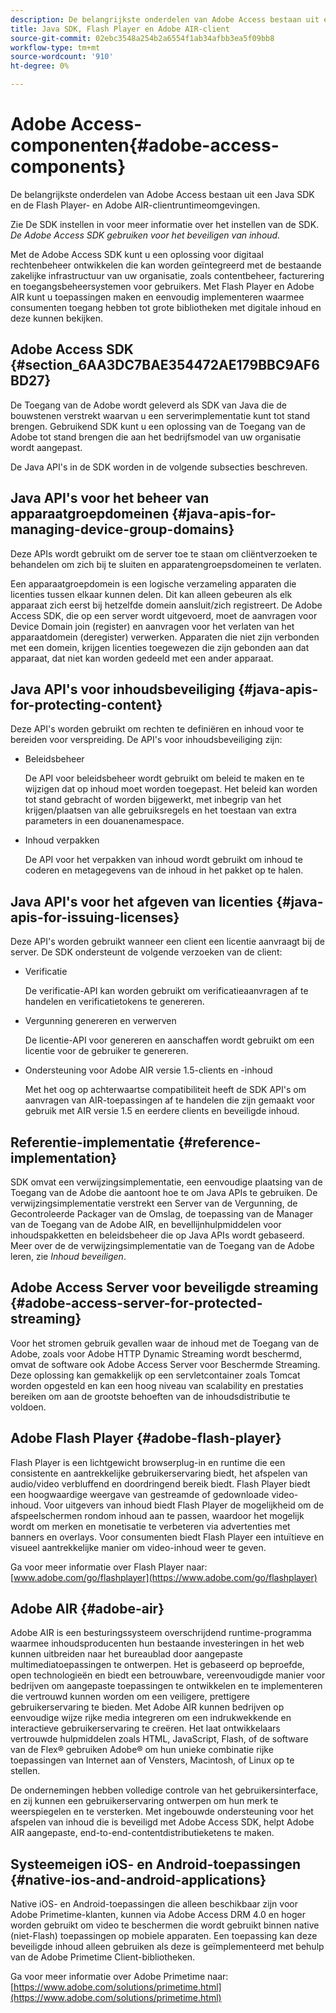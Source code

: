 ```yaml
---
description: De belangrijkste onderdelen van Adobe Access bestaan uit een Java SDK en de Flash Player- en Adobe AIR-clientruntimeomgevingen.
title: Java SDK, Flash Player en Adobe AIR-client
source-git-commit: 02ebc3548a254b2a6554f1ab34afbb3ea5f09bb8
workflow-type: tm+mt
source-wordcount: '910'
ht-degree: 0%

---
```


# Adobe Access-componenten{#adobe-access-components}

De belangrijkste onderdelen van Adobe Access bestaan uit een Java SDK en de Flash Player- en Adobe AIR-clientruntimeomgevingen.

Zie De SDK instellen in voor meer informatie over het instellen van de SDK. *De Adobe Access SDK gebruiken voor het beveiligen van inhoud.*

Met de Adobe Access SDK kunt u een oplossing voor digitaal rechtenbeheer ontwikkelen die kan worden geïntegreerd met de bestaande zakelijke infrastructuur van uw organisatie, zoals contentbeheer, facturering en toegangsbeheersystemen voor gebruikers. Met Flash Player en Adobe AIR kunt u toepassingen maken en eenvoudig implementeren waarmee consumenten toegang hebben tot grote bibliotheken met digitale inhoud en deze kunnen bekijken.

## Adobe Access SDK {#section_6AA3DC7BAE354472AE179BBC9AF6BD27}

De Toegang van de Adobe wordt geleverd als SDK van Java die de bouwstenen verstrekt waarvan u een serverimplementatie kunt tot stand brengen. Gebruikend SDK kunt u een oplossing van de Toegang van de Adobe tot stand brengen die aan het bedrijfsmodel van uw organisatie wordt aangepast.

De Java API&#39;s in de SDK worden in de volgende subsecties beschreven.

## Java API&#39;s voor het beheer van apparaatgroepdomeinen {#java-apis-for-managing-device-group-domains}

Deze APIs wordt gebruikt om de server toe te staan om cliëntverzoeken te behandelen om zich bij te sluiten en apparatengroepsdomeinen te verlaten.

Een apparaatgroepdomein is een logische verzameling apparaten die licenties tussen elkaar kunnen delen. Dit kan alleen gebeuren als elk apparaat zich eerst bij hetzelfde domein aansluit/zich registreert. De Adobe Access SDK, die op een server wordt uitgevoerd, moet de aanvragen voor Device Domain join (register) en aanvragen voor het verlaten van het apparaatdomein (deregister) verwerken. Apparaten die niet zijn verbonden met een domein, krijgen licenties toegewezen die zijn gebonden aan dat apparaat, dat niet kan worden gedeeld met een ander apparaat.

## Java API&#39;s voor inhoudsbeveiliging {#java-apis-for-protecting-content}

Deze API&#39;s worden gebruikt om rechten te definiëren en inhoud voor te bereiden voor verspreiding. De API&#39;s voor inhoudsbeveiliging zijn:

* Beleidsbeheer

  De API voor beleidsbeheer wordt gebruikt om beleid te maken en te wijzigen dat op inhoud moet worden toegepast. Het beleid kan worden tot stand gebracht of worden bijgewerkt, met inbegrip van het krijgen/plaatsen van alle gebruiksregels en het toestaan van extra parameters in een douanenamespace.

* Inhoud verpakken

  De API voor het verpakken van inhoud wordt gebruikt om inhoud te coderen en metagegevens van de inhoud in het pakket op te halen.

## Java API&#39;s voor het afgeven van licenties {#java-apis-for-issuing-licenses}

Deze API&#39;s worden gebruikt wanneer een client een licentie aanvraagt bij de server. De SDK ondersteunt de volgende verzoeken van de client:

* Verificatie

  De verificatie-API kan worden gebruikt om verificatieaanvragen af te handelen en verificatietokens te genereren.

* Vergunning genereren en verwerven

  De licentie-API voor genereren en aanschaffen wordt gebruikt om een licentie voor de gebruiker te genereren.

* Ondersteuning voor Adobe AIR versie 1.5-clients en -inhoud

  Met het oog op achterwaartse compatibiliteit heeft de SDK API&#39;s om aanvragen van AIR-toepassingen af te handelen die zijn gemaakt voor gebruik met AIR versie 1.5 en eerdere clients en beveiligde inhoud.

## Referentie-implementatie {#reference-implementation}

SDK omvat een verwijzingsimplementatie, een eenvoudige plaatsing van de Toegang van de Adobe die aantoont hoe te om Java APIs te gebruiken. De verwijzingsimplementatie verstrekt een Server van de Vergunning, de Gecontroleerde Packager van de Omslag, de toepassing van de Manager van de Toegang van de Adobe AIR, en bevellijnhulpmiddelen voor inhoudspakketten en beleidsbeheer die op Java APIs wordt gebaseerd. Meer over de de verwijzingsimplementatie van de Toegang van de Adobe leren, zie *Inhoud beveiligen*.

## Adobe Access Server voor beveiligde streaming {#adobe-access-server-for-protected-streaming}

Voor het stromen gebruik gevallen waar de inhoud met de Toegang van de Adobe, zoals voor Adobe HTTP Dynamic Streaming wordt beschermd, omvat de software ook Adobe Access Server voor Beschermde Streaming. Deze oplossing kan gemakkelijk op een servletcontainer zoals Tomcat worden opgesteld en kan een hoog niveau van scalability en prestaties bereiken om aan de grootste behoeften van de inhoudsdistributie te voldoen.

## Adobe Flash Player {#adobe-flash-player}

Flash Player is een lichtgewicht browserplug-in en runtime die een consistente en aantrekkelijke gebruikerservaring biedt, het afspelen van audio/video verbluffend en doordringend bereik biedt. Flash Player biedt een hoogwaardige weergave van gestreamde of gedownloade video-inhoud. Voor uitgevers van inhoud biedt Flash Player de mogelijkheid om de afspeelschermen rondom inhoud aan te passen, waardoor het mogelijk wordt om merken en monetisatie te verbeteren via advertenties met banners en overlays. Voor consumenten biedt Flash Player een intuïtieve en visueel aantrekkelijke manier om video-inhoud weer te geven.

Ga voor meer informatie over Flash Player naar: [www.adobe.com/go/flashplayer](https://www.adobe.com/go/flashplayer)

## Adobe AIR {#adobe-air}

Adobe AIR is een besturingssysteem overschrijdend runtime-programma waarmee inhoudsproducenten hun bestaande investeringen in het web kunnen uitbreiden naar het bureaublad door aangepaste multimediatoepassingen te ontwerpen. Het is gebaseerd op beproefde, open technologieën en biedt een betrouwbare, vereenvoudigde manier voor bedrijven om aangepaste toepassingen te ontwikkelen en te implementeren die vertrouwd kunnen worden om een veiligere, prettigere gebruikerservaring te bieden. Met Adobe AIR kunnen bedrijven op eenvoudige wijze rijke media integreren om een indrukwekkende en interactieve gebruikerservaring te creëren. Het laat ontwikkelaars vertrouwde hulpmiddelen zoals HTML, JavaScript, Flash, of de software van de Flex® gebruiken Adobe® om hun unieke combinatie rijke toepassingen van Internet aan of Vensters, Macintosh, of Linux op te stellen.

De ondernemingen hebben volledige controle van het gebruikersinterface, en zij kunnen een gebruikerservaring ontwerpen om hun merk te weerspiegelen en te versterken. Met ingebouwde ondersteuning voor het afspelen van inhoud die is beveiligd met Adobe Access SDK, helpt Adobe AIR aangepaste, end-to-end-contentdistributieketens te maken.

## Systeemeigen iOS- en Android-toepassingen {#native-ios-and-android-applications}

Native iOS- en Android-toepassingen die alleen beschikbaar zijn voor Adobe Primetime-klanten, kunnen via Adobe Access DRM 4.0 en hoger worden gebruikt om video te beschermen die wordt gebruikt binnen native (niet-Flash) toepassingen op mobiele apparaten. Een toepassing kan deze beveiligde inhoud alleen gebruiken als deze is geïmplementeerd met behulp van de Adobe Primetime Client-bibliotheken.

Ga voor meer informatie over Adobe Primetime naar: [https://www.adobe.com/solutions/primetime.html](https://www.adobe.com/solutions/primetime.html)
